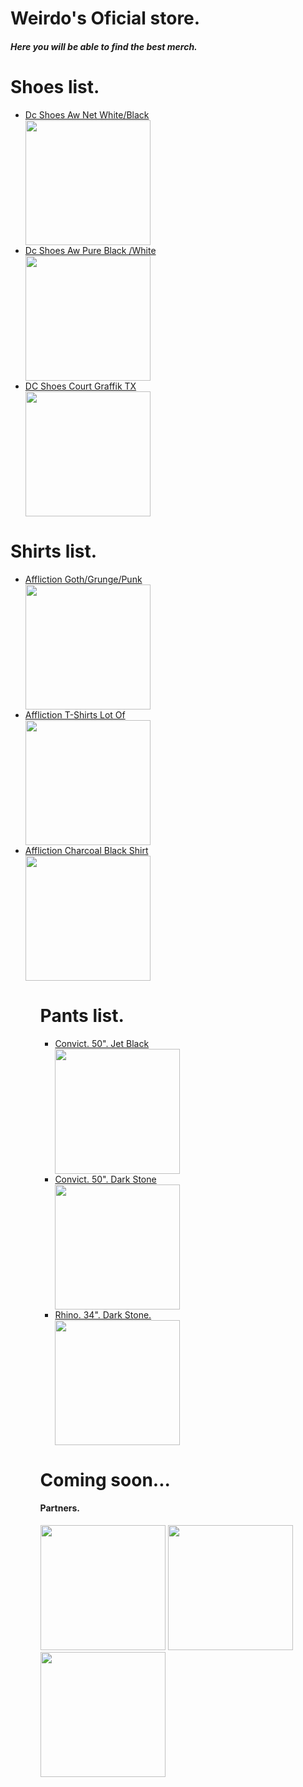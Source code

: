 <!DOCTYPE html>
<html>
<body>
<head><title>Weirdo's store</title></head>
<h1>Weirdo's Oficial store.</h1>
<h5>Here you will be able to find the <strong>best</strong> merch.</h5>
<h1>Shoes list.</h1>
<ul>
  <li><a href="https://www.lokalskate.com.br/tenis/dc/tenis-dc-shoes-aw-net-whiteblack" target="_blank">Dc Shoes Aw Net White/Black</a></li>
<img src="https://photos6.spartoo.pt/photos/232/23262988/23262988_500_A.jpg" Width="200" Height="200">
<li><a href="https://www.tribalskateshop.com.br/tenis-dc-aw-pure-black-white/p" target="_blank">Dc Shoes Aw Pure Black /White</a></li>
<img src="https://static.tribalskateshop.com.br/produto/multifotos/837185023_4_837185023.png" Width="200" Height="200">
<li><a href="https://www.netshoes.com.br/dc-tenis-dc-shoes-court-graffik-tx-AB2-0640-006-44" target="_blank">DC Shoes Court Graffik TX</a></li>
<img src="https://static.netshoes.com.br/produtos/dc-tenis-dc-shoes-court-graffik-tx/06/AB2-0640-006/AB2-0640-006_zoom1.jpg?ts=1630714103&ims=544x" Width="200" Height="200">
</ul>
<h1>Shirts list.</h1>
<ul>
<li><a href="https://www.carousell.ph/p/affliction-goth-grunge-punk-shirt-1182484317/" target="_blank">Affliction Goth/Grunge/Punk<a></li>
<img src="https://media.karousell.com/media/photos/products/2022/9/2/affliction_gothgrungepunk_shir_1662148654_97a96164_progressive.jpg" Width="200" Height="200">
<li><a href="https://discountbloc.ru/archive/products/w2zwxzvxyyzx.html" target="_blank">Affliction T-Shirts Lot Of</a></li>
<img src="https://i.ebayimg.com/images/g/0v4AAOSwyNpkOWkZ/s-l1600.jpg" Width="200" Height="200">
<li><a href="https://www.ebay.com/itm/255879533384" target="_blank">Affliction Charcoal Black Shirt</a></li>
<img src="https://i.ebayimg.com/images/g/6PwAAOSwaMtjmpNx/s-l1200.webp" Width="200" Height="200">
<ul>
<h1>Pants list.</h1>
<ul>
<li><a href="https://jnco.com/products/convict-black" target="_blank">Convict. 50". Jet Black</a></li>
<img src="https://jnco.com/cdn/shop/files/20230621_EcommShoot_JNCO_KenM_1185_grande.jpg?v=1687990267" Width="200" Height="200">
<li><a href="https://jnco.com/products/convict-50-dark-stone" target="_blank">Convict. 50". Dark Stone</a></li>
<img src="https://jnco.com/cdn/shop/files/20230621_EcommShoot_JNCO_KenM_1150_grande.jpg?v=1687990189" Width="200" Height="200">
<li><a href="https://jnco.com/products/rhino-34-dark-stone" target="_blank">Rhino. 34". Dark Stone.</a></li>
<img src="https://jnco.com/cdn/shop/files/20230622_EcommShoot_JNCO_KenM_0351_grande.jpg?v=1687990936" Width="200" Height="200">
</ul>
<h1>Coming soon...</h1>
<h4>Partners.</h4>
<img src="https://w7.pngwing.com/pngs/52/833/png-transparent-dc-shoe-co-usa-hd-logo.png" Width="200" Height="200">
<img src="https://www.afflictionclothing.com/cdn/shop/files/AFF-LOGO_ed19edea-c4b0-48ee-92b2-df74bcad19da_2048x.png?v=1613639487" Width="200" Height="200">
<img src="https://www.pressrelease.com/files/4d/66/74daac62bc42f29d88117b8460f3.png" Width="200" Height="200">
</body>
</html>
